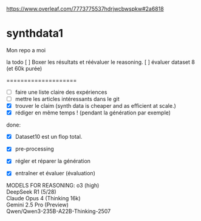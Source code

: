 https://www.overleaf.com/7773775537hdrjwcbwspkw#2a6818

# synthdata1
Mon repo a moi

la todo
 [ ] Boxer les résultats et réévaluer le reasoning.
 [ ] évaluer dataset 8 (et 60k purée)



====================
- [ ] faire une liste claire des expériences
- [ ] mettre les articles intéressants dans le git  
- [x] trouver le claim (synth data is cheaper and as efficient at scale.)  
- [x] rédiger en même temps ! (pendant la génération par exemple)   

done:
- [x] Dataset10 est un flop total. 
- [x] pre-processing
- [x] régler et réparer la génération         
- [x] entraîner et évaluer (évaluation) 



MODELS FOR REASONING:
o3 (high)	
DeepSeek R1 (5/28)	
Claude Opus 4 (Thinking 16k)	
Gemini 2.5 Pro (Preview)	
Qwen/Qwen3-235B-A22B-Thinking-2507